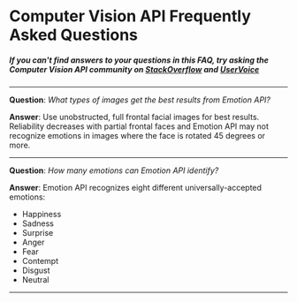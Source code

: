 <!-- 
NavPath: Computer Vision API
LinkLabel: Frequently Asked Questions
Url: Computer-Vision-API/FAQ
Weight: 10
-->

# Computer Vision API Frequently Asked Questions
##### If you can't find answers to your questions in this FAQ, try asking the Computer Vision API community on [StackOverflow](https://stackoverflow.com/questions/tagged/project-oxford+or+microsoft-cognitive) and [UserVoice](https://cognitive.uservoice.com/) 

-----

**Question**: *What types of images get the best results from Emotion API?*

**Answer**: Use unobstructed, full frontal facial images for best results. Reliability decreases with partial frontal faces and Emotion API may not recognize emotions in images where the face is rotated 45 degrees or more.

-----

**Question**: *How many emotions can Emotion API identify?*

**Answer**: Emotion API recognizes eight different universally-accepted emotions: 
* Happiness
* Sadness
* Surprise
* Anger
* Fear
* Contempt
* Disgust 
* Neutral 

-----
